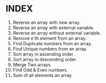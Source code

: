 
INDEX
======================================================

1.  Reverse an array with new array.
2.  Reverse an array with external variable.
3.  Reverse an array without external variable.
4.  Remove n'th element from an array.  
5.  Find Duplicate numbers from an array.
6.  Find Unique numbers from an array.
7.  Sort array in ascending order.
8.  Sort array in descending order.
9.  Merge Two arrays.
10. Find Odd & Even numbers.
11. Sum of all elements an array